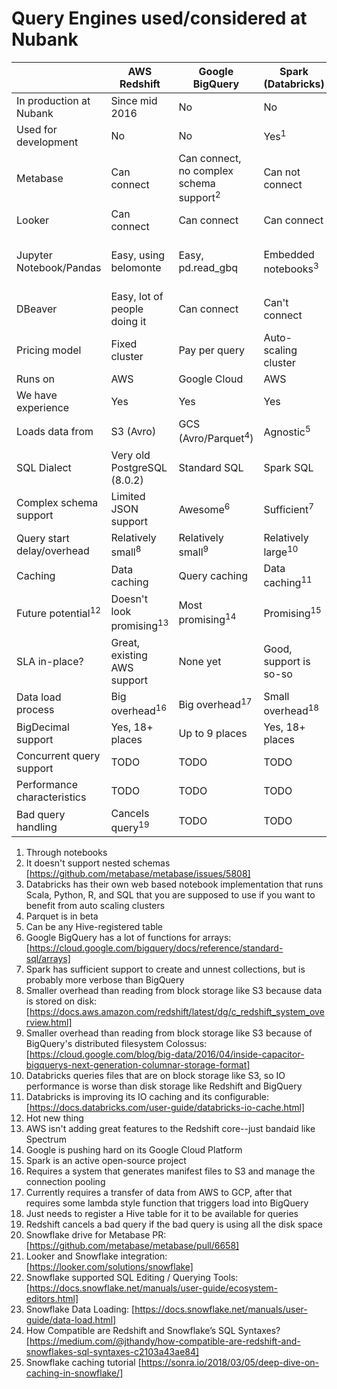 # Query Engines used/considered at Nubank

|                               | AWS Redshift                        | Google BigQuery                | Spark (Databricks)             | Snowflake             |
|-------------------------------|-------------------------------------|--------------------------------|--------------------------------|--------------------------------|
| In production at Nubank       | Since mid 2016                      | No                             | No                             | No                           |
| Used for development          | No                                  | No                             | Yes<sup>1</sup>                | No                           |
| Metabase                      | Can connect                         | Can connect, no complex schema support<sup>2</sup>    | Can not connect                | Working driver, not officialy released<sup>20<sup>    |
| Looker                        | Can connect                         | Can connect                    | Can connect                    | Can connect<sup>21<sup>                 |
| Jupyter Notebook/Pandas       | Easy, using belomonte               | Easy, pd.read_gbq              | Embedded notebooks<sup>3</sup> | Basic connection through belomonte                  |
| DBeaver                       | Easy, lot of people doing it        | Can connect                    | Can't connect                  | Can connect<sup>22<sup>                           |
| Pricing model                 | Fixed cluster                       | Pay per query                  | Auto-scaling cluster           | Auto-scaling cluster                    |
| Runs on                       | AWS                                 | Google Cloud                   | AWS                            | AWS                           |
| We have experience            | Yes                                 | Yes                             | Yes                            | No                           |
| Loads data from               | S3 (Avro)                           | GCS (Avro/Parquet<sup>4</sup>) | Agnostic<sup>5</sup>           | S3 (Avro/Parquet)<sup>23<sup>                           |
| SQL Dialect                   | Very old PostgreSQL (8.0.2)         | Standard SQL                   | Spark SQL                      | Similar to Redshift's<sup>24<sup>                    |
| Complex schema support        | Limited JSON support                | Awesome<sup>6</sup>            | Sufficient<sup>7</sup>         | JSON support                         |
| Query start delay/overhead    | Relatively small<sup>8</sup>        | Relatively small<sup>9</sup>   | Relatively large<sup>10</sup>  | TODO                           |
| Caching                       | Data caching                        | Query caching                  | Data caching<sup>11</sup>      | Data caching<sup>25<sup>                           |
| Future potential<sup>12</sup> | Doesn't look promising<sup>13</sup> | Most promising<sup>14</sup>    | Promising<sup>15</sup>         | Promising                           |
| SLA in-place?                 | Great, existing AWS support         | None yet                       | Good, support is so-so         | None yet                           |
| Data load process             | Big overhead<sup>16</sup>           | Big overhead<sup>17</sup>      | Small overhead<sup>18</sup>    | TODO                           |
| BigDecimal support            | Yes, 18+ places                                 | Up to 9 places           | Yes, 18+ places                            | Yes, 18+ places                           |
| Concurrent query support      | TODO                                | TODO                           | TODO                           | TODO                           |
| Performance characteristics   | TODO                                | TODO                           | TODO                           | TODO                           |
| Bad query handling            | Cancels query<sup>19</sup>          | TODO                           | TODO                           | TODO                           |

1. Through notebooks
2. It doesn't support nested schemas [https://github.com/metabase/metabase/issues/5808]
3. Databricks has their own web based notebook implementation that runs Scala,
Python, R, and SQL that you are supposed to use if you want to benefit from auto
scaling clusters
4. Parquet is in beta
5. Can be any Hive-registered table
6. Google BigQuery has a lot of functions for arrays:
[https://cloud.google.com/bigquery/docs/reference/standard-sql/arrays]
7. Spark has sufficient support to create and unnest collections, but is
probably more verbose than BigQuery
8. Smaller overhead than reading from block storage like S3 because data is
stored on disk:
[https://docs.aws.amazon.com/redshift/latest/dg/c_redshift_system_overview.html]
9. Smaller overhead than reading from block storage like S3 because of
BigQuery's distributed filesystem Colossus:
[https://cloud.google.com/blog/big-data/2016/04/inside-capacitor-bigquerys-next-generation-columnar-storage-format]
10. Databricks queries files that are on block storage like S3, so IO
performance is worse than disk storage like Redshift and BigQuery
11. Databricks is improving its IO caching and its configurable:
[https://docs.databricks.com/user-guide/databricks-io-cache.html]
12. Hot new thing
13. AWS isn't adding great features to the Redshift core--just bandaid like
Spectrum
14. Google is pushing hard on its Google Cloud Platform
15. Spark is an active open-source project
16. Requires a system that generates manifest files to S3 and manage the
connection pooling
17. Currently requires a transfer of data from AWS to GCP, after that requires
some lambda style function that triggers load into BigQuery
18. Just needs to register a Hive table for it to be available for queries
19. Redshift cancels a bad query if the bad query is using all the disk space
20. Snowflake drive for Metabase PR: [https://github.com/metabase/metabase/pull/6658]
21. Looker and Snowflake integration: [https://looker.com/solutions/snowflake]
22. Snowflake supported SQL Editing / Querying Tools: [https://docs.snowflake.net/manuals/user-guide/ecosystem-editors.html]
23. Snowflake Data Loading: [https://docs.snowflake.net/manuals/user-guide/data-load.html]
24. How Compatible are Redshift and Snowflake’s SQL Syntaxes? [https://medium.com/@jthandy/how-compatible-are-redshift-and-snowflakes-sql-syntaxes-c2103a43ae84]
25. Snowflake caching tutorial [https://sonra.io/2018/03/05/deep-dive-on-caching-in-snowflake/]
